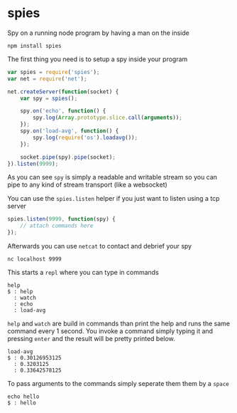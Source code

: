 # spies

Spy on a running node program by having a man on the inside

	npm install spies

The first thing you need is to setup a spy inside your program

``` js
var spies = require('spies');
var net = require('net');

net.createServer(function(socket) {
	var spy = spies();

	spy.on('echo', function() {
		spy.log(Array.prototype.slice.call(arguments));
	});
	spy.on('load-avg', function() {
		spy.log(require('os').loadavg());
	});

	socket.pipe(spy).pipe(socket);
}).listen(9999);
```

As you can see `spy` is simply a readable and writable stream so you can pipe to any kind of stream transport (like a websocket)

You can use the `spies.listen` helper if you just want to listen using a tcp server

``` js
spies.listen(9999, function(spy) {
	// attach commands here
});
```

Afterwards you can use `netcat` to contact and debrief your spy

	nc localhost 9999

This starts a `repl` where you can type in commands

	help
	$ : help
	  : watch
	  : echo
	  : load-avg

`help` and `watch` are build in commands than print the help and runs the same command every 1 second.
You invoke a command simply typing it and pressing `enter` and the result will be pretty printed below.

	load-avg
	$ : 0.30126953125
	  : 0.3203125
	  : 0.33642578125

To pass arguments to the commands simply seperate them them by a `space`

	echo hello
	$ : hello